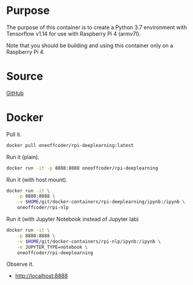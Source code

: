 # Purpose

The purpose of this container is to create a Python 3.7 environment with Tensorflow v1.14 for use with Raspberry Pi 4 (armv7l).

Note that you should be building and using this container only on a Raspberry Pi 4.

# Source

[GitHub](https://github.com/oneoffcoder/docker-containers/tree/master/rpi-deeplearning)

# Docker

Pull it.

```bash
docker pull oneoffcoder/rpi-deeplearning:latest
```

Run it (plain).

```bash
docker run -it -p 8888:8888 oneoffcoder/rpi-deeplearning
```

Run it (with host mount).

```bash
docker run -it \
    -p 8888:8888 \
    -v $HOME/git/docker-containers/rpi-deeplearning/ipynb:/ipynb \
    oneoffcoder/rpi-nlp
```

Run it (with Jupyter Notebook instead of Jupyter lab)

```bash
docker run -it \
    -p 8888:8888 \
    -v $HOME/git/docker-containers/rpi-nlp/ipynb:/ipynb \
    -e JUPYTER_TYPE=notebook \
    oneoffcoder/rpi-deeplearning
```

Observe it.

* [http://localhost:8888](http://localhost:8888)

